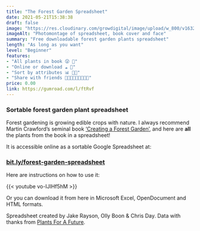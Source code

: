 ```yaml
---
title: "The Forest Garden Spreadsheet"
date: 2021-05-21T15:38:38
draft: false
image: "https://res.cloudinary.com/growdigital/image/upload/w_800/v1632217390/course/Spreadsheet_banner.jpg"
imageAlt: "Photomontage of spreadsheet, book cover and face"
summary: "Free downloadable forest garden plants spreadsheet"
length: "As long as you want"
level: "Beginner"
features: 
- "All plants in book 😲 🌿"
- "Online or download ☁️ 💚"
- "Sort by attributes 📊 👍🏾"
- "Share with friends 👩🏾‍🌾👩🏼‍🌾👩🏿‍🌾"
price: 0.00
link: https://gumroad.com/l/ftRvf
---
```


### Sortable forest garden plant spreadsheet
          
Forest gardening is growing edible crops with nature. I always recommend Martin Crawford’s seminal book [‘Creating a Forest Garden’](https://www.agroforestry.co.uk/product/creating-a-forest-garden-2/), and here are **all** the plants from the book in a spreadsheet! 

It is accessible online as a sortable Google Spreadsheet at:

### [bit.ly/forest-garden-spreadsheet](https://bit.ly/forest-garden-spreadsheet)

Here are instructions on how to use it:

<div class="mb-4">
{{< youtube vo-IJlHf5hM >}}
</div>

Or you can download it from here in Microsoft Excel, OpenDocument and HTML formats.

Spreadsheet created by Jake Rayson, Olly Boon & Chris Day. Data with thanks from [Plants For A Future](https://pfaf.org).
